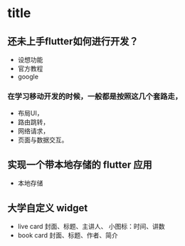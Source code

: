 # title

## 还未上手flutter如何进行开发？

- 设想功能
- 官方教程
- google

### 在学习移动开发的时候，一般都是按照这几个套路走，

- 布局UI，
- 路由跳转，
- 网络请求，
- 页面与数据交互。

## 实现一个带本地存储的 flutter 应用

- 本地存储

## 大学自定义 widget

- live card
    封面、标题、主讲人、 小图标：时间、讲数
- book card
    封面、标题、作者、简介